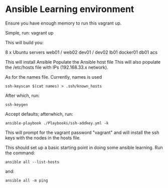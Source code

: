 # Ansible Learning environment

Ensure you have enough memory to run this vagrant up. 

Simple, run: vagrant up

This will build you:

8 x Ubuntu servers
web01 / web02
dev01 / dev02
lb01
docker01
db01
acs

This will install Ansible
Populate the Ansible host file
This will also populate the /etc/hosts file with IPs (192.168.33.x network). 

As for the names file. Currently, names is used 

`ssh-keyscan $(cat names) > .ssh/known_hosts`

After which, run:

`ssh-keygen`

Accept defaults; afterwhich, run:

`ansible-playbook ./Playbooks/ssh-addkey.yml -k`

This will prompt for the vagrant password "vagrant" and will install the ssh keys with the nodes in the hosts file. 

This should set up a basic starting point in doing some ansible learning. Run the command:

`ansible all --list-hosts`

and:

`ansible all -m ping`

